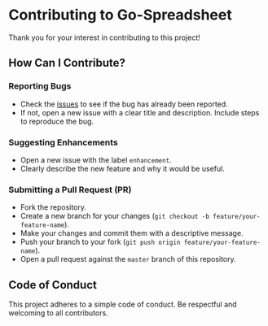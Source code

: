 # Contributing to Go-Spreadsheet

Thank you for your interest in contributing to this project!

## How Can I Contribute?

### Reporting Bugs

* Check the [issues](https://github.com/cndrsdrmn/go-spreadsheet/issues) to see if the bug has already been reported.
* If not, open a new issue with a clear title and description. Include steps to reproduce the bug.

### Suggesting Enhancements

* Open a new issue with the label `enhancement`.
* Clearly describe the new feature and why it would be useful.

### Submitting a Pull Request (PR)

* Fork the repository.
* Create a new branch for your changes (`git checkout -b feature/your-feature-name`).
* Make your changes and commit them with a descriptive message.
* Push your branch to your fork (`git push origin feature/your-feature-name`).
* Open a pull request against the `master` branch of this repository.

## Code of Conduct

This project adheres to a simple code of conduct. Be respectful and welcoming to all contributors.